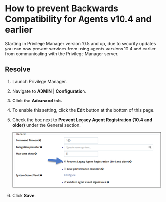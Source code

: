[title]: # (Prevent Backwards Compatibility)
[tags]: # (agent)
[priority]: # (6)
# How to prevent Backwards Compatibility for Agents v10.4 and earlier

Starting in Privilege Manager version 10.5 and up, due to security updates you can now prevent services from using agents versions 10.4 and earlier from communicating with the Privilege Manager server.

## Resolve

1. Launch Privilege Manager.
1. Navigate to __ADMIN__ | __Configuration__.
1. Click the __Advanced__ tab.
1. To enable this setting, click the __Edit__ button at the bottom of this page.
1. Check the box next to __Prevent Legacy Agent Registration (10.4 and older)__ under the General section.

   ![prevent Backwards Compatibility](images/prevent-backwards-comp/backwards-1.png)
1. Click __Save__.
